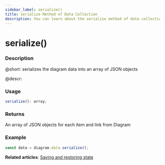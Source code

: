 ```yaml
---
sidebar_label: serialize()
title: serialize Method of Data Collection
description: You can learn about the serialize method of data collection in the documentation of the DHTMLX JavaScript Diagram library. Browse developer guides and API reference, try out code examples and live demos, and download a free 30-day evaluation version of DHTMLX Diagram.
---
```


# serialize()

### Description

@short: serializes the diagram data into an array of JSON objects

@descr:

### Usage

~~~js
serialize(): array;
~~~

### Returns

An array of JSON objects for each item and link from Diagram

### Example

~~~js
const data = diagram.data.serialize();
~~~

**Related articles**:  [Saving and restoring state](../../../guides/loading_data/#saving-and-restoring-state)
